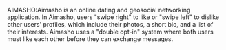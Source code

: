 AIMASHO:Aimasho is an online dating and geosocial networking application. In Aimasho, users "swipe right" to like or "swipe left" to dislike other users' profiles, which include their photos, a short bio, and a list of their interests. Aimasho uses a "double opt-in" system where both users must like each other before they can exchange messages.


